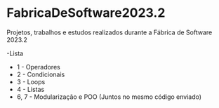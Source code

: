 # FabricaDeSoftware2023.2
Projetos, trabalhos e estudos realizados durante a Fábrica de Software 2023.2

-Lista
- 1 - Operadores
- 2 - Condicionais
- 3 - Loops
- 4 - Listas
- 6, 7 - Modularização e POO (Juntos no mesmo código enviado)
